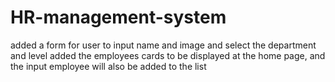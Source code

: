 # HR-management-system

added a form for user to input name and image and select the department and level
added the employees cards to be displayed at the home page, and the input employee will also be added to the list

